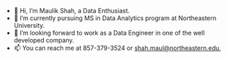 - 👋 Hi, I’m Maulik Shah, a Data Enthusiast.
- 🌱 I’m currently pursuing MS in Data Analytics program at Northeastern University.
- 👀 I’m looking forward to work as a Data Engineer in one of the well developed company.
- 📫 You can reach me at 857-379-3524 or shah.maul@northeastern.edu,

<!---
Maulik212/Maulik212 is a ✨ special ✨ repository because its `README.md` (this file) appears on your GitHub profile.
You can click the Preview link to take a look at your changes.
--->
